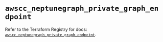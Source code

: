 # `awscc_neptunegraph_private_graph_endpoint`

Refer to the Terraform Registry for docs: [`awscc_neptunegraph_private_graph_endpoint`](https://registry.terraform.io/providers/hashicorp/awscc/0.70.0/docs/resources/neptunegraph_private_graph_endpoint).
